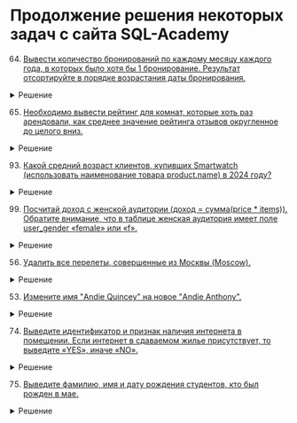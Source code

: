 # Продолжение решения некоторых задач с сайта SQL-Academy

64. [Вывести количество бронирований по каждому месяцу каждого года, в которых было хотя бы 1 бронирование. Результат отсортируйте в порядке возрастания даты бронирования.](https://sql-academy.org/ru/trainer/tasks/64)

<details>
  <summary>Решение</summary>

```SQL
SELECT EXTRACT(
		YEAR
		FROM start_date
	) AS year,
	EXTRACT(
		MONTH
		FROM start_date
	) AS month,
	count(*) AS amount
FROM Reservations
GROUP BY YEAR,
	MONTH
ORDER BY YEAR
```
</details>

65. [Необходимо вывести рейтинг для комнат, которые хоть раз арендовали, как среднее значение рейтинга отзывов округленное до целого вниз.](https://sql-academy.org/ru/trainer/tasks/65)

<details>
  <summary>Решение</summary>

```SQL
SELECT room_id,
	floor(AVG(rating)) AS rating
FROM Reservations
	INNER JOIN Reviews ON Reservations.id = Reviews.reservation_id
GROUP BY room_id
```
</details>

93. [Какой средний возраст клиентов, купивших Smartwatch (использовать наименование товара product.name) в 2024 году?](https://sql-academy.org/ru/trainer/tasks/93)

<details>
  <summary>Решение</summary>

```SQL
SELECT AVG(customers.age) AS average_age
FROM (
		SELECT DISTINCT Customer.customer_key,
			Customer.age
		FROM Purchase
			JOIN Customer ON Purchase.customer_key = Customer.customer_key
			JOIN Product ON Purchase.product_key = Product.product_key
		WHERE Product.name = 'Smartwatch'
			AND YEAR(Purchase.date) = 2024
	) AS customers
```
</details>

99. [Посчитай доход с женской аудитории (доход = сумма(price * items)). Обратите внимание, что в таблице женская аудитория имеет поле user_gender «female» или «f».](https://sql-academy.org/ru/trainer/tasks/99)

<details>
  <summary>Решение</summary>

```SQL
SELECT SUM(price * items) AS income_from_female
FROM Purchases
WHERE user_gender IN ('f', 'female')
```
</details>

56. [Удалить все перелеты, совершенные из Москвы (Moscow).](https://sql-academy.org/ru/trainer/tasks/56)

<details>
  <summary>Решение</summary>

```SQL
DELETE FROM trip
WHERE town_from = 'Moscow'
```
</details>


53. [Измените имя "Andie Quincey" на новое "Andie Anthony".](https://sql-academy.org/ru/trainer/tasks/53)

<details>
  <summary>Решение</summary>

```SQL
UPDATE FamilyMembers
SET member_name = 'Andie Anthony'
WHERE member_name = 'Andie Quincey'
```
</details>

74. [Выведите идентификатор и признак наличия интернета в помещении. Если интернет в сдаваемом жилье присутствует, то выведите «YES», иначе «NO».](https://sql-academy.org/ru/trainer/tasks/74)

<details>
  <summary>Решение</summary>

```SQL
SELECT id,
	if(has_internet = 1, "YES", "NO") as has_internet
FROM Rooms
```
</details>

75. [Выведите фамилию, имя и дату рождения студентов, кто был рожден в мае.](https://sql-academy.org/ru/trainer/tasks/75)

<details>
  <summary>Решение</summary>

```SQL
SELECT last_name,
	first_name,
	birthday
FROM Student
WHERE EXTRACT(
		MONTH
		from birthday
	) = 5
```
</details>



